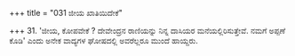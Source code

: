 +++
title = "031 ಜೀಯ ಖಾತಿಯಿದೇಕೆ"

+++
31. 'ಜೀಯ, ಕೋಪವೇಕೆ ? ದೇವೇಂದ್ರನ ರಾಣಿಯನ್ನು ನಿನ್ನ ದಾಸಿಯರ ಮನೆಯಲ್ಲಿರಿಸುತ್ತೇವೆ. ನಮಗೆ ಅಪ್ಪಣೆ ಕೊಡಿ' ಎಂದು ಅನೇಕ ವಾದ್ಯಗಳ ಘೋಷದಲ್ಲಿ ಅವರೆಲ್ಲರೂ ಮುಂದೆ ಹಾಯ್ದರು.